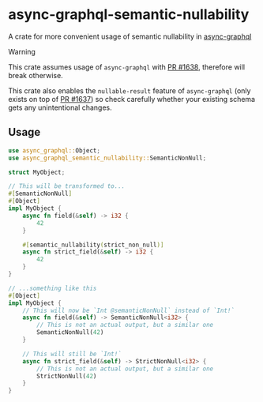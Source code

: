 # async-graphql-semantic-nullability

A crate for more convenient usage of semantic nullability in [async-graphql](https://github.com/async-graphql/async-graphql)

> [!WARNING]
> This crate assumes usage of `async-graphql` with [PR #1638](https://github.com/async-graphql/async-graphql/pull/1638), therefore will break otherwise.
>
> This crate also enables the `nullable-result` feature of `async-graphql` (only exists on top of [PR #1637](https://github.com/async-graphql/async-graphql/pull/1637)) so check carefully whether your existing schema gets any unintentional changes.

## Usage

```rust
use async_graphql::Object;
use async_graphql_semantic_nullability::SemanticNonNull;

struct MyObject;

// This will be transformed to...
#[SemanticNonNull]
#[Object]
impl MyObject {
    async fn field(&self) -> i32 {
        42
    }

    #[semantic_nullability(strict_non_null)]
    async fn strict_field(&self) -> i32 {
        42
    }
}

// ...something like this
#[Object]
impl MyObject {
    // This will now be `Int @semanticNonNull` instead of `Int!`
    async fn field(&self) -> SemanticNonNull<i32> {
        // This is not an actual output, but a similar one
        SemanticNonNull(42)
    }

    // This will still be `Int!`
    async fn strict_field(&self) -> StrictNonNull<i32> {
        // This is not an actual output, but a similar one
        StrictNonNull(42)
    }
}
```
